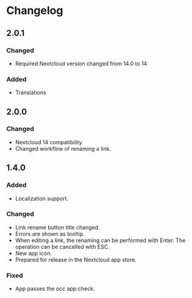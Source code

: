 # Changelog

## 2.0.1
### Changed
- Required Nextcloud version changed from 14.0 to 14

### Added
- Translations

## 2.0.0
### Changed
- Nextcloud 14 compatibility.
- Changed workflow of renaming a link.

## 1.4.0
### Added
- Localization support.

### Changed
- Link rename button title changed.
- Errors are shown as tooltip.
- When editing a link, the renaming can be performed with Enter. The operation can be cancelled with ESC.
- New app icon.
- Prepared for release in the Nextcloud app store.

### Fixed
- App passes the occ app:check.
